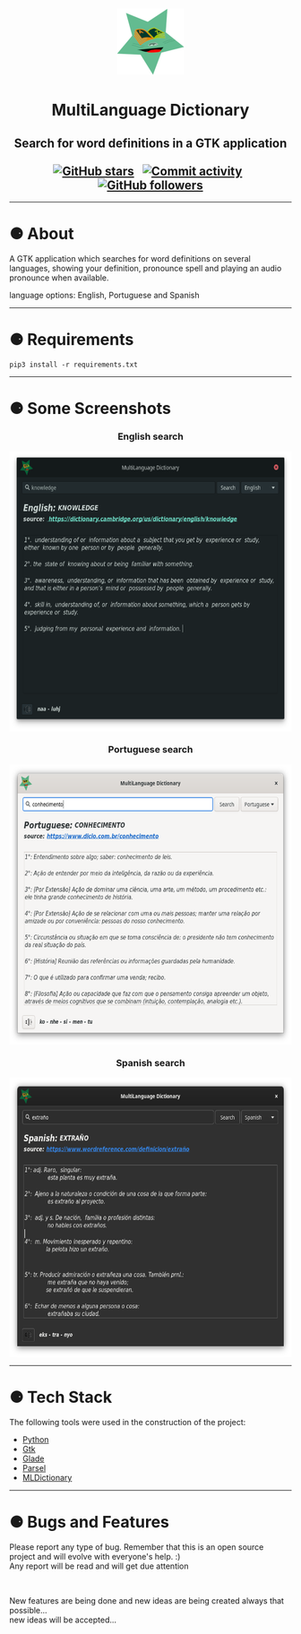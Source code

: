 <h1 align="center">
  <img alt="icon" src="./media/window_icon_120-118.png">
</h1>
<h1 align="center">MultiLanguage Dictionary</h1>
<h2 align="center" >
Search for word definitions in a GTK application <br><br>
    <a href="https://github.com/PabloEmidio/MultiLanguage-Dictionary/stargazers"><img alt="GitHub stars" src="https://img.shields.io/github/stars/PabloEmidio/MultiLanguage-Dictionay?style=social"></a>&nbsp;&nbsp;
    <a href="https://github.com/PabloEmidio"><img alt="Commit activity" src="https://img.shields.io/github/commit-activity/y/pabloemidio/MultiLanguage-Dictionary?logo=github&style=social"></a>&nbsp;&nbsp;
      <a href="https://github.com/PabloEmidio"><img alt="GitHub followers" src="https://img.shields.io/github/followers/PabloEmidio?label=Follow%20me&style=social"></a>
</h2>

---

# ⚈ About
A GTK application which searches for word definitions on several languages, showing your definition, pronounce spell and playing an audio pronounce when available.

language options: English, Portuguese and Spanish

---

# ⚈ Requirements

```
pip3 install -r requirements.txt
```
---

# ⚈ Some Screenshots
<h3 align="center">English search</h3>
<p align="center">
  <img align="center" src=".images/search_english.png" height="500px"><br>
</p>
<h3 align="center">Portuguese search</h3>
<p align="center">
  <img align="center" src=".images/search_portuguese.png" height="500px"><br>
</p>
<h3 align="center">Spanish search</h3>
<p align="center">
  <img align="center" src=".images/search_spanish.png" height="500px"><br>
</p>

---

# ⚈ Tech Stack

The following tools were used in the construction of the project:

- [Python](https://www.python.org/)
- [Gtk](https://www.gtk.org/)
- [Glade](https://glade.gnome.org/)
- [Parsel](https://pypi.org/project/parsel/)
- [MLDictionary](https://pypi.org/project/mldictionary/)
---

# ⚈ Bugs and Features
<p>
Please report any type of bug. Remember that this is an open source project and will evolve with everyone's help. :)<br>
Any report will be read and will get due attention
</p><br>
<p>
New features are being done and new ideas are being created always that possible...<br>
new ideas will be accepted...
</p>
